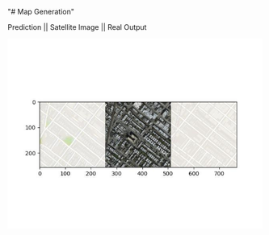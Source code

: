 "# Map Generation" 

Prediction || Satellite Image || Real Output

![alt text](https://github.com/arsh73552/MapGeneration/blob/main/exampleOut.jpg)
